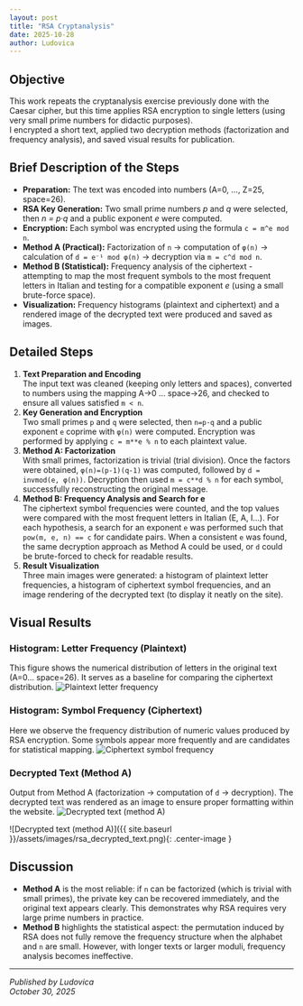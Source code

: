 ```yaml
---
layout: post
title: "RSA Cryptanalysis"
date: 2025-10-28
author: Ludovica
---
```


<h2>Objective</h2>

This work repeats the cryptanalysis exercise previously done with the Caesar cipher, but this time applies RSA encryption to single letters (using very small prime numbers for didactic purposes).  
I encrypted a short text, applied two decryption methods (factorization and frequency analysis), and saved visual results for publication.

<h2>Brief Description of the Steps</h2>

<ul>
  <li><strong>Preparation:</strong> The text was encoded into numbers (A=0, …, Z=25, space=26).</li>
  <li><strong>RSA Key Generation:</strong> Two small prime numbers <em>p</em> and <em>q</em> were selected, then <em>n = p·q</em> and a public exponent <em>e</em> were computed.</li>
  <li><strong>Encryption:</strong> Each symbol was encrypted using the formula <code>c = m^e mod n</code>.</li>
  <li><strong>Method A (Practical):</strong> Factorization of <code>n</code> → computation of <code>φ(n)</code> → calculation of <code>d = e⁻¹ mod φ(n)</code> → decryption via <code>m = c^d mod n</code>.</li>
  <li><strong>Method B (Statistical):</strong> Frequency analysis of the ciphertext - attempting to map the most frequent symbols to the most frequent letters in Italian and testing for a compatible exponent <em>e</em> (using a small brute-force space).</li>
  <li><strong>Visualization:</strong> Frequency histograms (plaintext and ciphertext) and a rendered image of the decrypted text were produced and saved as images.</li>
</ul>

<h2>Detailed Steps</h2>

<ol>
  <li>
    <strong>Text Preparation and Encoding</strong><br>
    The input text was cleaned (keeping only letters and spaces), converted to numbers using the mapping A→0 … space→26, and checked to ensure all values satisfied <code>m &lt; n</code>.
  </li>

  <li>
    <strong>Key Generation and Encryption</strong><br>
    Two small primes <code>p</code> and <code>q</code> were selected, then <code>n=p·q</code> and a public exponent <code>e</code> coprime with <code>φ(n)</code> were computed.  
    Encryption was performed by applying <code>c = m**e % n</code> to each plaintext value.
  </li>

  <li>
    <strong>Method A: Factorization</strong><br>
    With small primes, factorization is trivial (trial division).  
    Once the factors were obtained, <code>φ(n)=(p-1)(q-1)</code> was computed, followed by <code>d = invmod(e, φ(n))</code>.  
    Decryption then used <code>m = c**d % n</code> for each symbol, successfully reconstructing the original message.
  </li>

  <li>
    <strong>Method B: Frequency Analysis and Search for e</strong><br>
    The ciphertext symbol frequencies were counted, and the top values were compared with the most frequent letters in Italian (E, A, I...).  
    For each hypothesis, a search for an exponent <code>e</code> was performed such that <code>pow(m, e, n) == c</code> for candidate pairs.  
    When a consistent <code>e</code> was found, the same decryption approach as Method A could be used, or <code>d</code> could be brute-forced to check for readable results.
  </li>

  <li>
    <strong>Result Visualization</strong><br>
    Three main images were generated:  
    a histogram of plaintext letter frequencies, a histogram of ciphertext symbol frequencies, and an image rendering of the decrypted text (to display it neatly on the site).
  </li>
</ol>

<h2>Visual Results</h2>

<h3>Histogram: Letter Frequency (Plaintext)</h3>
This figure shows the numerical distribution of letters in the original text (A=0... space=26). It serves as a baseline for comparing the ciphertext distribution.  
<img src="{{ site.baseurl }}//assets/images/rsa_plain_freq.png" alt="Plaintext letter frequency">


<h3>Histogram: Symbol Frequency (Ciphertext)</h3>
Here we observe the frequency distribution of numeric values produced by RSA encryption.  
Some symbols appear more frequently and are candidates for statistical mapping.  
<img src="{{ site.baseurl }}//assets/images/rsa_cipher_freq.png" alt="Ciphertext symbol frequency">


<h3>Decrypted Text (Method A)</h3>
Output from Method A (factorization → computation of <code>d</code> → decryption).  
The decrypted text was rendered as an image to ensure proper formatting within the website.  
<img src="{{ site.baseurl }}//assets/images/rsa_decrypted_text.png" alt="Decrypted text (method A)">

![Decrypted text (method A)]({{ site.baseurl }}/assets/images/rsa_decrypted_text.png){: .center-image }

<h2>Discussion</h2>

<ul>
  <li><strong>Method A</strong> is the most reliable: if <code>n</code> can be factorized (which is trivial with small primes), the private key can be recovered immediately, and the original text appears clearly. This demonstrates why RSA requires very large prime numbers in practice.</li>
  <li><strong>Method B</strong> highlights the statistical aspect: the permutation induced by RSA does not fully remove the frequency structure when the alphabet and <code>n</code> are small. However, with longer texts or larger moduli, frequency analysis becomes ineffective.</li>
</ul>


---

*Published by Ludovica*  
*October 30, 2025*
